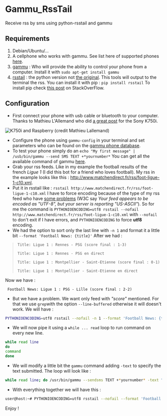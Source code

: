 Gammu_RssTail
=============

Receive rss by sms using python-rsstail and gammu

## Requirements

1.  Debian/Ubuntu/...
2.  A cellphone who works with gammu. See list here of supported phones [here][1].
3.  [gammu][2] : Who will provide the ability to control your phone from a computer. Install it with `sudo apt-get install gammu`
4.  [rsstail][3] : the python version not [the original][4]. This tools will output to the terminal the rss. You can install it with pip : `pip install rsstail` To install pip check [this post][5] on StackOverFlow.

## Configuration

*  First connect your phone with usb cable or bluetooth to your computer. Thanks to Mathieu L'Allemand who did [a great post][6] for the Sony K750i.

![K750i and Raspberry (credit Mathieu Lallemand)][7]

*  Configure the phone using `gammu-config` in your terminal and set parameters who can be found on the [gammu phone database][1].
*  To test your phone simply do an `echo "My first message" | /usb/bin/gammu --send SMS TEXT +*yournumber*` You can get all the available command of gammu [here][8].
*  Grab your rss feeds. Like in my example the football results of the french *Ligue 1* (I did this bot for a friend who loves football). My rss in the example looks like this : <http://www.matchendirect.fr/rss/foot-ligue-1-c10.xml>.
*  Put it in rsstail like : `rsstail http://www.matchendirect.fr/rss/foot-ligue-1-c10.xml` I have to force encoding because of the type of my rss feed who have [some problems][9] (W3C say *Your feed appears to be encoded as "UTF-8", but your server is reporting "US-ASCII"*). So for me the command is `PYTHONIOENCODING=utf8 rsstail --nofail http://www.matchendirect.fr/rss/foot-ligue-1-c10.xml` with `--nofail` to don't exit if I have errors, and `PYTHONIOENCODING` to force **utf8** encoding.
*  We had the option to sort only the last line with `-n 1` and format it a little bit `--format 'Football News: {title}'` After we had :

>     Title: Ligue 1 : Rennes - PSG (score final : 1-3) 
>     
>     Title: Ligue 1 : Rennes - PSG en direct   
>     
>     Title: Ligue 1 : Montpellier - Saint-Etienne (score final : 0-1)  
>     
>     Title: Ligue 1 : Montpellier - Saint-Etienne en direct
>     

Now we have :

     Football News: Ligue 1 : PSG - Lille (score final : 2-2)
    

*  But we have a problem. We want only feed with *"score"* mentioned. For that we use `grep`with the option `--line-buffered` otherwise it will doesn't work. We will have :
    
```bash   
PYTHONIOENCODING=utf8 rsstail --nofail -n 1 --format 'Football News: {title}' http://www.matchendirect.fr/rss/foot-ligue-1-c10.xml | grep --line-buffered "score"
```

*  We will now pipe it using a `while ... read` loop to run command on every new line.
    
```bash
while read line  
do  
command  
done
```

*  We will modify a little bit the `gammu` command adding `-text` to specify the text submitted. The loop will look like :

```bash       
while read line; do /usr/bin/gammu --sendsms TEXT +*yournumber* -text "$line"; done
``` 

*  With everything together we will have this :

```bash    
user@host:~# PYTHONIOENCODING=utf8 rsstail --nofail --format 'Football News: {title}' http://www.matchendirect.fr/rss/foot-ligue-1-c10.xml | grep --line-buffered "score" | while read line; do /usr/bin/gammu --sendsms TEXT +*yournumber* -text "$line"; done
```

Enjoy !


 [1]: http://wammu.eu/phones/
 [2]: http://wammu.eu/gammu/
 [3]: http://python-rsstail.readthedocs.org/en/latest/
 [4]: http://www.vanheusden.com/rsstail/
 [5]: https://stackoverflow.com/questions/5585875/what-is-the-official-preferred-way-to-install-pip-and-virtualenv-systemwide
 [6]: http://translate.google.com/translate?sl=fr&tl=en&js=n&prev=_t&hl=en&ie=UTF-8&u=http://mathieu-lallemand.blogspot.fr/2013/06/envoyer-des-sms-avec-un-raspberry-pi.html&act=url
 [7]: http://4.bp.blogspot.com/-GQahF4-wXjY/Uamx6QF9CfI/AAAAAAAAISw/1uvb7Mhnuuw/s320/IMG_20130601_102316.jpg
 [8]: http://wammu.eu/docs/manual/gammu/
 [9]: http://validator.w3.org/feed/check.cgi?url=http://www.matchendirect.fr/rss/foot-ligue-1-c10.xml
 [10]: https://github.com/adam-p/markdown-here/wiki/Markdown-Cheatsheet